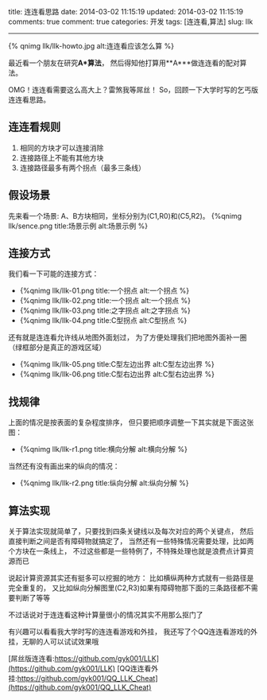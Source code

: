 title: 连连看思路
date: 2014-03-02 11:15:19
updated: 2014-03-02 11:15:19
comments: true
comment: true
categories: 开发
tags: [连连看,算法]
slug: llk

---

{% qnimg llk/llk-howto.jpg alt:连连看应该怎么算 %}

最近看一个朋友在研究**A\*算法**，
然后得知他打算用**A\***做连连看的配对算法。

OMG！连连看需要这么高大上？雷煞我等屌丝！
So，回顾一下大学时写的乞丐版连连看思路。

<!--more-->

## 连连看规则

1. 相同的方块才可以连接消除
2. 连接路径上不能有其他方块
3. 连接路径最多有两个拐点（最多三条线）

## 假设场景

先来看一个场景:
A、B方块相同，坐标分别为(C1,R0)和(C5,R2)。
{%qnimg llk/sence.png title:场景示例 alt:场景示例 %}

## 连接方式

我们看一下可能的连接方式：

* {%qnimg llk/llk-01.png title:一个拐点 alt:一个拐点 %}
* {%qnimg llk/llk-02.png title:一个拐点 alt:一个拐点 %}
* {%qnimg llk/llk-03.png title:之字拐点 alt:之字拐点 %}
* {%qnimg llk/llk-04.png title:C型拐点 alt:C型拐点 %}

还有就是连连看允许线从地图外面划过，
为了方便处理我们把地图外面补一圈（绿框部分是真正的游戏区域）

* {%qnimg llk/llk-05.png title:C型左边出界 alt:C型左边出界 %}
* {%qnimg llk/llk-06.png title:C型右边出界 alt:C型右边出界 %}

## 找规律

上面的情况是按表面的复杂程度排序，
但只要把顺序调整一下其实就是下面这张图：

* {%qnimg llk/llk-r1.png title:横向分解 alt:横向分解 %}

当然还有没有画出来的纵向的情况：

* {%qnimg llk/llk-r2.png title:纵向分解 alt:纵向分解 %}

## 算法实现

关于算法实现就简单了，只要找到四条关键线以及每次对应的两个关键点，
然后直接判断之间是否有障碍物就搞定了，
当然还有一些特殊情况需要处理，比如两个方块在一条线上，
不过这些都是一些特例了，不特殊处理也就是浪费点计算资源而已

说起计算资源其实还有挺多可以挖掘的地方：
比如横纵两种方式就有一些路径是完全重复的，
又比如纵向分解图里(C2,R3)如果有障碍物那下面的三条路径都不需要判断了等等

不过话说对于连连看这种计算量很小的情况其实不用那么抠门了

有兴趣可以看看我大学时写的连连看游戏和外挂，
我还写了个QQ连连看游戏的外挂，无聊的人可以试试效果哦


[屌丝版连连看:https://github.com/gyk001/LLK](https://github.com/gyk001/LLK)
[QQ连连看外挂:https://github.com/gyk001/QQ_LLK_Cheat](https://github.com/gyk001/QQ_LLK_Cheat)

